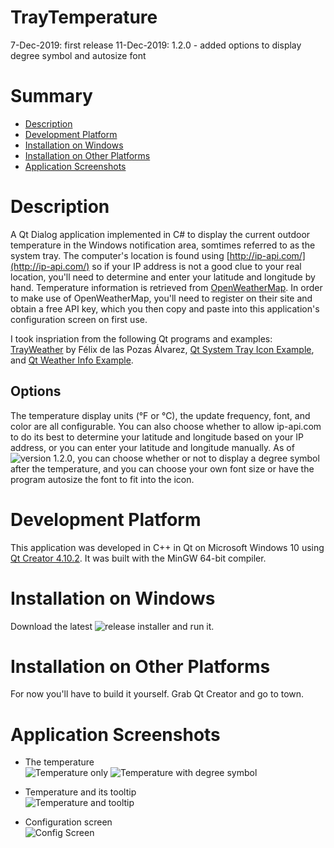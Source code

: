 TrayTemperature
===============

 7-Dec-2019: first release
11-Dec-2019: 1.2.0 - added options to display degree symbol and autosize font

# Summary
- [Description](#description)
- [Development Platform](#development-platform)
- [Installation on Windows](#installation-on-windows)
- [Installation on Other Platforms](#installation-on-other-platforms)
- [Application Screenshots](#screenshots)

# Description
A Qt Dialog application implemented in C# to display the current outdoor temperature in the Windows notification area, somtimes referred to as the system tray.  The computer's location is found using [http://ip-api.com/](http://ip-api.com/) so if your IP address is not a good clue to your real location, you'll need to determine and enter your latitude and longitude by hand.  Temperature information is retrieved from [OpenWeatherMap](http://openweathermap.org/). In order to make use of OpenWeatherMap, you'll need to register on their site and obtain a free API key, which you then copy and paste into this application's configuration screen on first use.

I took inspriation from the following Qt programs and examples: [TrayWeather](https://github.com/FelixdelasPozas/TrayWeather) by Félix de las Pozas Álvarez, [Qt System Tray Icon Example](https://doc.qt.io/qt-5/qtwidgets-desktop-systray-example.html), and [Qt Weather Info Example](https://doc.qt.io/qt-5/qtpositioning-weatherinfo-example.html).

## Options
The temperature display units (&deg;F or &deg;C), the update frequency, font, and color are all configurable. You can also choose whether to allow ip-api.com to do its best to determine your latitude and longitude based on your IP address, or you can enter your latitude and longitude manually.  As of ![version 1.2.0](https://github.com/blabes/TrayTemperature/releases/tag/1.2.0), you can choose whether or not to display a degree symbol after the temperature, and you can choose your own font size or have the program autosize the font to fit into the icon.

# Development Platform
This application was developed in C++ in Qt on Microsoft Windows 10 using [Qt Creator 4.10.2](https://www.qt.io/development-tools). It was built with the MinGW 64-bit compiler.

# Installation on Windows
Download the latest ![release](https://github.com/blabes/TrayTemperature/releases/) installer and run it.

# Installation on Other Platforms
For now you'll have to build it yourself.  Grab Qt Creator and go to town.

# Application Screenshots
- The temperature  
![Temperature only](/../screenshots/TrayTemperature%20taskbar.png?raw=true "Temperature only")
![Temperature with degree symbol](/../screenshots/TrayTemperature%20tooltip%20degree.png?raw=true "Temperature with degree symbol") 

- Temperature and its tooltip  
![Temperature and tooltip](/../screenshots/TrayTemperature%20tooltip.png?raw=true "Temperature and tooltip")  

- Configuration screen  
![Config Screen](/../screenshots/TrayTemperature%20config%201_2_0.png?raw=true "Config Screen")  

